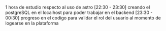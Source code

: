 1 hora de estudio respecto al uso de astro
[22:30 - 23:30] creando el postgreSQL en el localhost para poder trabajar en el backend
[23:30 - 00:30] progreso en el codigo para validar el rol del usuario al momento de logearse en la plataforma